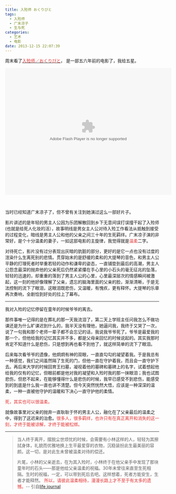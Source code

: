 ```yaml
---
title: 入殓师 おくりびと
tags:
  - 入殓师
  - 广末凉子
  - 生与死
categories:
  - 艺术
  - 电影
date: 2013-12-15 22:07:39
---
```

周末看了[<span style="color:#E53333;">入殓师／おくりびと</span>](http://movie.douban.com/subject/2149806/)， 是一部五六年前的电影了，我给五星。

<embed height="415" width="544" quality="high" allowfullscreen="true" type="application/x-shockwave-flash" src="http://static.hdslb.com/miniloader.swf" flashvars="aid=2295010&page=1" pluginspage="http://www.adobe.com/shockwave/download/download.cgi?P1_Prod_Version=ShockwaveFlash"></embed>

<br>

当时已经知道广末凉子了，但不曾有关注到她演过这么一部好片子。

影片讲述的是年轻的男主人公因为乐团解散回到乡下无意间误打误撞干起了入殓师(也就是给死人化妆的活），故事明线是男女主人公对待入殓工作看法从抵触到接受的过程变化，暗线是男主人公和他的父亲之间三十年的生死羁绊。广末凉子演的非常好，是个十分温柔的妻子，一如这部电影的主旋律，我觉得就是<span style="color:#E53333;">温柔</span>二字。

<!--more-->

对待死亡，影片没有过分表现出灰暗的肮脏的部分，更好的是它一点也没有过度的渲染什么生离死别的悲情。贯穿始末的是舒缓的柔和的大提琴的音色，和男主人公平静的打理死者时举重若轻的动作和谦卑的姿态，一直铺垫到最后的高潮，男主人公怨念最深的抛弃他的父亲死后仍然紧紧攥在手心里的小石头的毫无征兆的坠落，轻轻的迅速的，却重重的落到了男主人公的心里，心里最深层次的情感瞬间被激起，这一刻的他好像理解了父亲，遗忘的脑海里面的父亲的脸，渐渐清晰，于是无法控制的流下了眼泪，这眼泪既悲伤，又温暖，有愧疚，更有释怀。大提琴的乐章再次奏响，全剧恰到好处的拉上了幕布。

---

我对入殓的记忆停留在童年的时候爷爷的离去。

那件事唯一记得的是在葬礼的那一天我流泪了，第二天上学班主任问我怎么不做功课还是为什么旷课迟到什么的，我半天没有理他，她逼问我，我终于又哭了一次，说了一句我和那个老师一辈子都不会忘记的话，我说我爷爷死了。爷爷是最爱我的那一个，但他给我的记忆其实并不多，都是父母亲回忆的时候说起的。其实我那时肯定不知道什么是悲伤，只是想到再也看不到他了，就这样简单的流下了眼泪。

后来每次看爷爷的遗像，他炯炯有神的双眼，一直直勾勾的凝望着我。于是我总有一种感觉，我们之间虽然隔了生死的门，但他一直在守护着我，而且会一直守护下去。再后来大学的时候回育王扫墓，凝视着他的墓碑和墓碑上的名字，试着想起他给我的仅有的记忆，但眼前都是他对我的凝望和入殓时我的那一抹眼泪；我也试图悲伤，但悲不起来，在能够懂得什么是悲伤的时候，我早已感受不到悲伤，能感受到的到底是什么我一直也讲不清楚。但今天突然恍然大悟，应该是一种深深的温柔，一种一直被他守护的温暖和下决心一直守护他的柔情。

<span style="color:#E53333;">死，其实也可以很温柔。</span>

就像故事里对父亲的抛弃一直耿耿于怀的男主人公，融化在了父亲最后的温柔之中，得到了这迟来的治愈。<span style="color:#E53333;">很多人，很多羁绊，也许只有在真正离开和消失的这一刻，才终于能被谅解，才<span style="color:#E53333;">终于</span>能被松绑</span><span style="color:#E53333;">。</span>

---

> 当人终于离开，摆脱尘世烦忧的时候，会需要有小林这样的人，轻轻为其擦拭身体，礼貌而优雅地换上生平最爱穿的衣物，沉稳装扮此生最美丽的容颜。这一切，是对此生未曾被温柔对待的偿还。
>
> 片尾，小林的父亲逝去，在为其入殓时，小林终于在他父亲手中发现了那块童年时的石头——那是他给父亲温柔的祝福。30年未曾往来直至生死相隔。生时的祝福，一定，可以带到死后去吧。这样想着，死者方能安生，生者才能释然。 <span style="color:#E53333;">所以，请彼此温柔相待，漫漫长路上才不至于有太多的遗憾。</span>-- 引自[life journal](http://xiaolife.com/wordpress/wish-to-have-been-charm-to-you/)